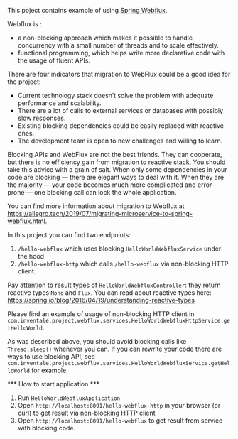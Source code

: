 This poject contains example of using [Spring Webflux](https://docs.spring.io/spring-framework/docs/5.0.0.BUILD-SNAPSHOT/spring-framework-reference/html/web-reactive.html).

Webflux is :
* a non-blocking approach which makes it possible to handle concurrency 
with a small number of threads and to scale effectively.
* functional programming, which helps write more declarative code 
with the usage of fluent APIs.

There are four indicators that migration to WebFlux could be a good idea for the project:
* Current technology stack doesn’t solve the problem with adequate performance and scalability.
* There are a lot of calls to external services or databases with possibly slow responses.
* Existing blocking dependencies could be easily replaced with reactive ones.
* The development team is open to new challenges and willing to learn.

Blocking APIs and WebFlux are not the best friends. 
They can cooperate, but there is no efficiency gain from migration to reactive stack. You should take this advice with a grain of salt. 
When only some dependencies in your code are blocking — there are elegant ways to deal with it. 
When they are the majority — your code becomes much more complicated and error-prone — one blocking call can lock the whole application.

You can find more information about migration to Webflux at https://allegro.tech/2019/07/migrating-microservice-to-spring-webflux.html.

In this project you can find two endpoints:
1) `/hello-webflux` which uses blocking `HelloWorldWebfluxService` under the hood
2) `/hello-webflux-http` which calls `/hello-webflux` via non-blocking HTTP client.

Pay attention to result types of `HelloWorldWebfluxController`: they return reactive types `Mono` and `Flux`.
You can read about reactive types here: https://spring.io/blog/2016/04/19/understanding-reactive-types

Please find an example of usage of non-blocking HTTP client in `com.inventale.project.webflux.services.HelloWorldWebfluxHttpService.getHelloWorld`.

As was described above, you should avoid blocking calls like `Thread.sleep()` whenever you can.
If you can rewrite your code there are ways to use blocking API, see `com.inventale.project.webflux.services.HelloWorldWebfluxService.getHelloWorld` 
for example.


*** How to start application ***
1) Run `HelloWorldWebfluxApplication`
2) Open `http://localhost:8091/hello-webflux-http` in your browser (or curl) to get result via non-blocking HTTP client
3) Open `http://localhost:8091/hello-webflux` to get result from service with blocking code.

